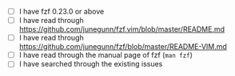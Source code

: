<!-- ISSUES NOT FOLLOWING THIS TEMPLATE WILL BE CLOSED AND DELETED -->

<!-- Check all that apply [x] -->

- [ ] I have fzf 0.23.0 or above
- [ ] I have read through https://github.com/junegunn/fzf.vim/blob/master/README.md
- [ ] I have read through https://github.com/junegunn/fzf/blob/master/README-VIM.md
- [ ] I have read through the manual page of fzf (`man fzf`)
- [ ] I have searched through the existing issues

<!--

Before submitting
=================

- Make sure that you have the latest version of fzf and fzf.vim
- Check if your problem is reproducible with a minimal configuration

Start Vim with a minimal configuration
======================================

vim -Nu <(curl https://gist.githubusercontent.com/junegunn/6936bf79fedd3a079aeb1dd2f3c81ef5/raw)

-->


